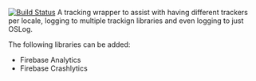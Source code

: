 [![Build Status](https://travis-ci.org/lolay/investigo-swift.svg?branch=master)](https://travis-ci.com/lolay/investigo-swift)
A tracking wrapper to assist with having different trackers per locale, logging to
multiple trackign libraries and even logging to just OSLog.

The following libraries can be added:
* Firebase Analytics
* Firebase Crashlytics

